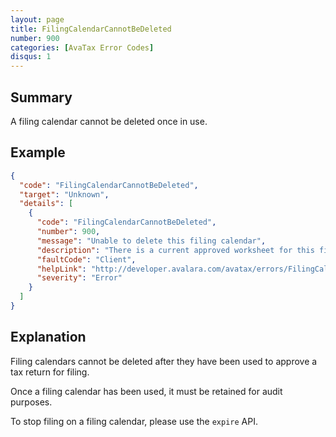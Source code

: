 ```yaml
---
layout: page
title: FilingCalendarCannotBeDeleted
number: 900
categories: [AvaTax Error Codes]
disqus: 1
---
```


## Summary

A filing calendar cannot be deleted once in use.

## Example

```json
{
  "code": "FilingCalendarCannotBeDeleted",
  "target": "Unknown",
  "details": [
    {
      "code": "FilingCalendarCannotBeDeleted",
      "number": 900,
      "message": "Unable to delete this filing calendar",
      "description": "There is a current approved worksheet for this filing calendar.  Filing calendars cannot be deleted with an approved worksheet associated with it.",
      "faultCode": "Client",
      "helpLink": "http://developer.avalara.com/avatax/errors/FilingCalendarCannotBeDeleted",
      "severity": "Error"
    }
  ]
}
```

## Explanation

Filing calendars cannot be deleted after they have been used to approve a tax return for filing.

Once a filing calendar has been used, it must be retained for audit purposes.

To stop filing on a filing calendar, please use the `expire` API.
